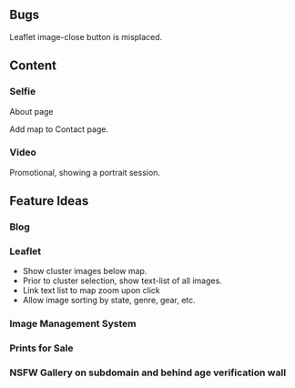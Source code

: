 ## Bugs

Leaflet image-close button is misplaced.

## Content

### Selfie
About page

Add map to Contact page.

### Video
Promotional, showing a portrait session.

## Feature Ideas

### Blog

### Leaflet
- Show cluster images below map.
- Prior to cluster selection, show text-list of all images.
- Link text list to map zoom upon click
- Allow image sorting by state, genre, gear, etc.

### Image Management System

### Prints for Sale

### NSFW Gallery on subdomain and behind age verification wall
 
